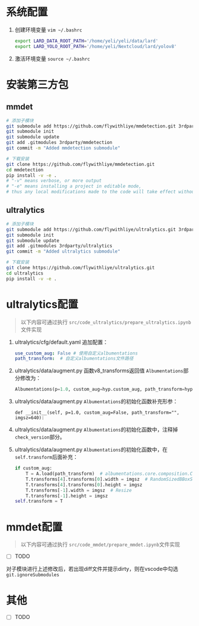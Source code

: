# 系统配置

1. 创建环境变量 `vim ~/.bashrc`

   ```bash
   export LARD_DATA_ROOT_PATH='/home/yeli/yeli/data/lard'
   export LARD_YOLO_ROOT_PATH='/home/yeli/Nextcloud/lard/yolov8'
   ```
2. 激活环境变量 `source ~/.bashrc`

# 安装第三方包

## mmdet

```bash
# 添加子模块
git submodule add https://github.com/flywithliye/mmdetection.git 3rdparty/mmdetection
git submodule init
git submodule update
git add .gitmodules 3rdparty/mmdetection
git commit -m "Added mmdetection submodule"

# 下载安装
git clone https://github.com/flywithliye/mmdetection.git
cd mmdetection
pip install -v -e .
# "-v" means verbose, or more output
# "-e" means installing a project in editable mode,
# thus any local modifications made to the code will take effect without reinstallation.
```

## ultralytics

```bash
# 添加子模块
git submodule add https://github.com/flywithliye/ultralytics.git 3rdparty/ultralytics
git submodule init
git submodule update
git add .gitmodules 3rdparty/ultralytics
git commit -m "Added ultralytics submodule"

# 下载安装
git clone https://github.com/flywithliye/ultralytics.git
cd ultralytics
pip install -v -e .
```

# ultralytics配置

> 以下内容可通过执行 `src/code_ultralytics/prepare_ultralytics.ipynb`文件实现

1. ultralytics/cfg/default.yaml 追加配置：

   ```yaml
   use_custom_aug: False # 使用自定义albumentations
   path_transform:  # 自定义albumentations文件路径
   ```
2. ultralytics/data/augment.py 函数v8_transforms返回值 `Albumentations`部分修改为：

   ```python
   Albumentations(p=1.0, custom_aug=hyp.custom_aug, path_transform=hyp.path_transform, imgsz=hyp.imgsz)
   ```
3. ultralytics/data/augment.py `Albumentations`的初始化函数补充形参：

   ```
   def __init__(self, p=1.0, custom_aug=False, path_transform="", imgsz=640):
   ```
4. ultralytics/data/augment.py `Albumentations`的初始化函数中，注释掉 `check_version`部分。
5. ultralytics/data/augment.py `Albumentations`的初始化函数中，在 `self.transform`后面补充：

   ```python
   if custom_aug:
       T = A.load(path_transform)  # albumentations.core.composition.Compose
       T.transforms[4].transforms[0].width = imgsz  # RandomSizedBBoxSafeCrop
       T.transforms[4].transforms[0].height = imgsz
       T.transforms[-1].width = imgsz  # Resize
       T.transforms[-1].height = imgsz
   self.transform = T
   ```

# mmdet配置

> 以下内容可通过执行 `src/code_mmdet/prepare_mmdet.ipynb`文件实现

* [ ] TODO

对子模块进行上述修改后，若出现diff文件并提示dirty，则在vscode中勾选 `git.ignoreSubmodules`

# 其他

* [ ] TODO
